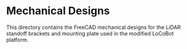 # Mechanical Designs
This directory contains the FreeCAD mechanical designs for the LiDAR standoff brackets and mounting plate used in the modified LoCoBot platform.
